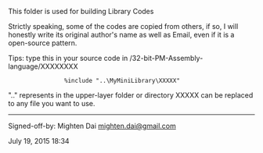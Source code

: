 This folder is used for building Library Codes

Strictly speaking, some of the codes are copied from others,
if so, I will honestly write its original author's name as well as Email,
even if it is a open-source pattern.

Tips:
type this in your source code in  /32-bit-PM-Assembly-language/XXXXXXXX

					%include "..\MyMiniLibrary\XXXXX"

".." represents in the upper-layer folder or directory
XXXXX can be replaced to any file you want to use.

--------------------------
Signed-off-by: Mighten Dai    <mighten.dai@gmail.com>

July 19, 2015     18:34